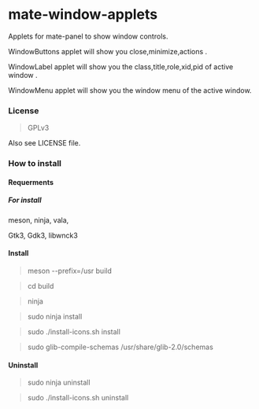 # mate-window-applets
Applets for mate-panel to show window controls.

WindowButtons applet will show you close,minimize,actions .

WindowLabel applet will show you the class,title,role,xid,pid of active window .

WindowMenu applet will show you the window menu of the active window.

### License

> GPLv3

Also see LICENSE file.
 
### How to install

#### Requerments

##### For install

meson,
ninja,
vala,

Gtk3,
Gdk3,
libwnck3

#### Install

> meson --prefix=/usr build

> cd build

> ninja

> sudo ninja install

>sudo ./install-icons.sh install

>sudo glib-compile-schemas /usr/share/glib-2.0/schemas

#### Uninstall

> sudo ninja uninstall

>sudo ./install-icons.sh uninstall
